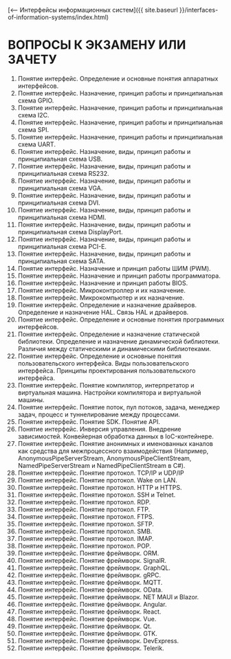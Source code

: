 [⟵ Интерфейсы информационных систем]({{ site.baseurl }}/interfaces-of-information-systems/index.html)

# **ВОПРОСЫ К ЭКЗАМЕНУ ИЛИ ЗАЧЕТУ**

1.	Понятие интерфейс. Определение и основные понятия аппаратных интерфейсов.
2.	Понятие интерфейс. Назначение, принцип работы и принципиальная схема GPIO.
3.	Понятие интерфейс. Назначение, принцип работы и принципиальная схема I2C.
4.	Понятие интерфейс. Назначение, принцип работы и принципиальная схема SPI.
5.	Понятие интерфейс. Назначение, принцип работы и принципиальная схема UART.
6.	Понятие интерфейс. Назначение, виды, принцип работы и принципиальная схема USB.
7.	Понятие интерфейс. Назначение, виды, принцип работы и принципиальная схема RS232.
8.	Понятие интерфейс. Назначение, виды, принцип работы и принципиальная схема VGA.
9.	Понятие интерфейс. Назначение, виды, принцип работы и принципиальная схема DVI.
10.	Понятие интерфейс. Назначение, виды, принцип работы и принципиальная схема HDMI.
11.	Понятие интерфейс. Назначение, виды, принцип работы и принципиальная схема DisplayPort.
12.	Понятие интерфейс. Назначение, виды, принцип работы и принципиальная схема PCI-E.
13.	Понятие интерфейс. Назначение, виды, принцип работы и принципиальная схема SATA.
14.	Понятие интерфейс. Назначение и принцип работы ШИМ (PWM).
15.	Понятие интерфейс. Назначение и принцип работы программатора.
16.	Понятие интерфейс. Назначение и принцип работы BIOS.
17.	Понятие интерфейс. Микроконтроллер и их назначение.
18.	Понятие интерфейс. Микрокомпьютер и их назначение.
19.	Понятие интерфейс. Определение и назначение драйверов. Определение и назначение HAL. Связь HAL и драйверов.
20.	Понятие интерфейс. Определение и основные понятия программных интерфейсов.
21.	Понятие интерфейс. Определение и назначение статической библиотеки. Определение и назначение динамической библиотеки. Различия между статическими и динамическими библиотеками.
22.	Понятие интерфейс. Определение и основные понятия пользовательского интерфейса. Виды пользовательского интерфейса. Принципы проектирования пользовательского интерфейса.
23.	Понятие интерфейс. Понятие компилятор, интерпретатор и виртуальная машина. Настройки компилятора и виртуальной машины.
24.	Понятие интерфейс. Понятие поток, пул потоков, задача, менеджер задач, процесс и туннелирование между процессами.
25.	Понятие интерфейс. Понятие SDK. Понятие API.
26.	Понятие интерфейс. Инверсия управления. Внедрение зависимостей. Конвейерная обработка данных в IoC-контейнере.
27.	Понятие интерфейс. Понятие анонимных и именованных каналов как средства для межпроцессного взаимодействия (Например, AnonymousPipeServerStream, AnonymousPipeClientStream, NamedPipeServerStream и NamedPipeClientStream в C#).
28.	Понятие интерфейс. Понятие протокол. TCP/IP и UDP/IP
29.	Понятие интерфейс. Понятие протокол. Wake on LAN.
30.	Понятие интерфейс. Понятие протокол. HTTP и HTTPS.
31.	Понятие интерфейс. Понятие протокол. SSH и Telnet.
32.	Понятие интерфейс. Понятие протокол. RDP.
33.	Понятие интерфейс. Понятие протокол. FTP.
34.	Понятие интерфейс. Понятие протокол. FTPS.
35.	Понятие интерфейс. Понятие протокол. SFTP.
36.	Понятие интерфейс. Понятие протокол. SMB.
37.	Понятие интерфейс. Понятие протокол. IMAP.
38.	Понятие интерфейс. Понятие протокол. POP.
39.	Понятие интерфейс. Понятие фреймворк. ORM.
40.	Понятие интерфейс. Понятие фреймворк. SignalR.
41.	Понятие интерфейс. Понятие фреймворк. GraphQL.
42.	Понятие интерфейс. Понятие фреймворк. gRPC.
43.	Понятие интерфейс. Понятие фреймворк. MQTT.
44.	Понятие интерфейс. Понятие фреймворк. OData.
45.	Понятие интерфейс. Понятие фреймворк. NET MAUI и Blazor.
46.	Понятие интерфейс. Понятие фреймворк. Angular.
47.	Понятие интерфейс. Понятие фреймворк. React.
48.	Понятие интерфейс. Понятие фреймворк. Vue.
49.	Понятие интерфейс. Понятие фреймворк. Qt.
50.	Понятие интерфейс. Понятие фреймворк. GTK.
51.	Понятие интерфейс. Понятие фреймворк. DevExpress.
52.	Понятие интерфейс. Понятие фреймворк. Telerik.
